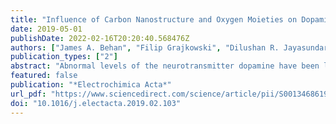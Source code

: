 ```yaml
---
title: "Influence of Carbon Nanostructure and Oxygen Moieties on Dopamine Adsorption and Charge Transfer Kinetics at Glassy Carbon Surfaces"
date: 2019-05-01
publishDate: 2022-02-16T20:20:40.568476Z
authors: ["James A. Behan", "Filip Grajkowski", "Dilushan R. Jayasundara", "Laia Vilella-Arribas", "Max García-Melchor", "Paula E. Colavita"]
publication_types: ["2"]
abstract: "Abnormal levels of the neurotransmitter dopamine have been linked to a variety of neurochemical disorders including depression and Parkinson's disease. Dopamine concentrations are often quantified electrochemically using biosensors prepared from carbon electrode materials such as carbon paste or glassy carbon. The charge transfer kinetics of dopamine is highly sensitive to carbon surface termination, including the presence of certain oxygen functional groups and adsorption sites. However, the nature of the binding sites and the effects of surface oxidation on the voltammetry of dopamine are both poorly understood. In this work the electrochemical response of dopamine at glassy carbon model surfaces was investigated to understand the effects of altering both the carbon nanostructure and oxygen surface chemistry on dopamine charge transfer kinetics and adsorption. Glassy carbon electrodes with low oxygen content and a high degree of surface graphitisation were prepared via thermal annealing at 900,°C, whilst highly oxidised glassy carbon electrodes were obtained through electrochemical anodisation at 1.8,V vs Ag/AgCl. The carbon surface structure and composition in each case was studied via X-Ray Photoelectron Spectroscopy. Voltammetry in solutions of dopamine at acidic pH confirmed that both annealing and anodisation treatments result in carbon surfaces with rapid charge transfer kinetics. However, dopamine adsorption occurs only at the low-oxygen, highly-graphitized carbon surface. Density functional theory studies on graphene model surfaces reveal that this behaviour is due to non-covalent interactions between the π-system of dopamine and the basal sites in the annealed surface. Simulations also show that the introduction of oxygen moieties disrupt these interactions and inhibit dopamine adsorption, in agreement with experiments. The results clarify the role of oxygen moieties and basal plane sites in facilitating both the adsorption of and charge transfer to DA at carbon electrodes."
featured: false
publication: "*Electrochimica Acta*"
url_pdf: "https://www.sciencedirect.com/science/article/pii/S001346861930369X"
doi: "10.1016/j.electacta.2019.02.103"
---
```


